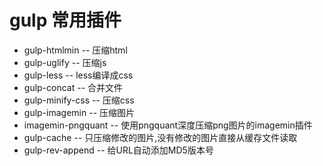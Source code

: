 # gulp 常用插件
- gulp-htmlmin   --  压缩html
- gulp-uglify -- 压缩js
- gulp-less -- less编译成css
- gulp-concat -- 合并文件
- gulp-minify-css -- 压缩css
- gulp-imagemin -- 压缩图片
- imagemin-pngquant -- 使用pngquant深度压缩png图片的imagemin插件
- gulp-cache -- 只压缩修改的图片,没有修改的图片直接从缓存文件读取
- gulp-rev-append -- 给URL自动添加MD5版本号

